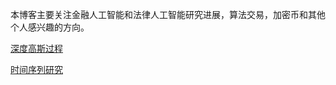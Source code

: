 本博客主要关注金融人工智能和法律人工智能研究进展，算法交易，加密币和其他个人感兴趣的方向。




[深度高斯过程](deep_gaussian_process/gaussianprocessformachinelearning.md)

[时间序列研究](timeseries\README.MD)